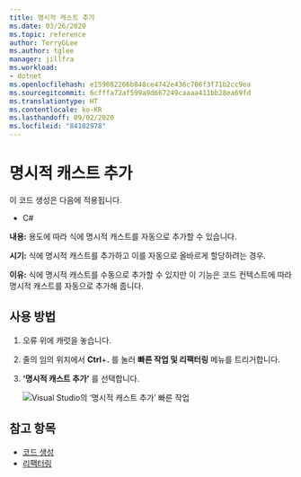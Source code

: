 ```yaml
---
title: 명시적 캐스트 추가
ms.date: 03/26/2020
ms.topic: reference
author: TerryGLee
ms.author: tglee
manager: jillfra
ms.workload:
- dotnet
ms.openlocfilehash: e159082266b848ce4742e436c706f3f71b2cc9ea
ms.sourcegitcommit: 6cfffa72af599a9d667249caaaa411bb28ea69fd
ms.translationtype: HT
ms.contentlocale: ko-KR
ms.lasthandoff: 09/02/2020
ms.locfileid: "84182978"
---
```

# <a name="add-explicit-cast"></a>명시적 캐스트 추가

이 코드 생성은 다음에 적용됩니다.

- C#

**내용:** 용도에 따라 식에 명시적 캐스트를 자동으로 추가할 수 있습니다.

**시기:** 식에 명시적 캐스트를 추가하고 이를 자동으로 올바르게 할당하려는 경우.

**이유:** 식에 명시적 캐스트를 수동으로 추가할 수 있지만 이 기능은 코드 컨텍스트에 따라 명시적 캐스트를 자동으로 추가해 줍니다.

## <a name="how-to-use-it"></a>사용 방법

1. 오류 위에 캐럿을 놓습니다.
2. 줄의 임의 위치에서 **Ctrl**+**.** 를 눌러 **빠른 작업 및 리팩터링** 메뉴를 트리거합니다.
3. **‘명시적 캐스트 추가’** 를 선택합니다.

   ![Visual Studio의 ‘명시적 캐스트 추가’ 빠른 작업](media/add-explicit-cast.png)

## <a name="see-also"></a>참고 항목

- [코드 생성](../code-generation-in-visual-studio.md)
- [리팩터링](../refactoring-in-visual-studio.md)

